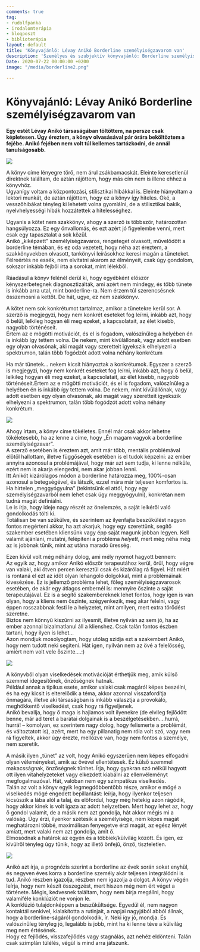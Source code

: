 ```yaml
---
comments: true
tag:
- rudolfpanka
- irodalomterápia
- blogposzt
- biblioterápia
layout: default
title: 'Könyvajánló: Lévay Anikó Borderline személyiségzavarom van'
description: 'Személyes és szubjektív könyvajánló: Borderline személyiségzavarom van'
Date: 2020-07-22 00:00:00 +0200
image: "/media/borderline2.png"

---
```

# Könyvajánló: Lévay Anikó Borderline személyiségzavarom van

**Egy estét Lévay Anikó társaságában töltöttem, na persze csak képletesen. Úgy éreztem, a könyv olvasásával pár órára beköltöztem a fejébe. Anikó fejében nem volt túl kellemes tartózkodni, de annál tanulságosabb.**

![](/media/borderline-szemelyisegzavarom-van.jpg)

A könyv címe lényegre törő, nem árul zsákbamacskát. Eleinte keresetlenül direktnek találtam, de aztán rájöttem, hogy más cím nem is illene ehhez a könyvhöz.  
Ugyanígy voltam a központozási, stilisztikai hibákkal is. Eleinte hiányoltam a lektori munkát, de aztán rájöttem, hogy ez a könyv így hiteles. Oké, a vesszőhibákat tényleg ki lehetett volna gyomlálni, de a stilisztikai bakik, nyelvhelyességi hibák hozzátettek a hitelességhez.

Ugyanis a kötet nem szakkönyv, ahogy a szerző is többször, határozottan hangsúlyozza. Ez egy önvallomás, és ezt azért jó figyelembe venni, mert csak egy tapasztalat a sok közül.   
Anikó „kiképzett” személyiségzavaros, rengeteget olvasott, művelődött a borderline témában, és ez oda vezetett, hogy néha azt éreztem, a szakkönyvekben olvasott, tankönyvi leírásokhoz keresi magán a tüneteket.  
Félreértés ne essék, nem elvitatni akarom az élményeit, csak úgy gondolom, sokszor inkább fejből írta a sorokat, mint lélekből.

Ráadásul a könyv felénél derül ki, hogy egyébként először kényszerbetegnek diagnosztizálták, ami azért nem mindegy, és több tünete is inkább arra utal, mint borderline-ra. Nem érzem túl szerencsésnek összemosni a kettőt. De hát, ugye, ez nem szakkönyv. 

A kötet nem sok konkrétumot tartalmaz, amikor a tünetekre kerül sor. A szerző is megjegyzi, hogy nem konkrét eseteket fog leírni, inkább azt, hogy ő belül, lelkileg hogyan éli meg ezeket, a kapcsolatait, az élet kisebb, nagyobb történéseit.  
Értem az e mögötti motivációt, és el is fogadom, valószínűleg a helyében én is inkább így tettem volna. De nekem, mint kívülállónak, vagy adott esetben egy olyan olvasónak, aki magát vagy szeretteit igyekszik elhelyezni a spektrumon, talán több fogódzót adott volna néhány konkrétum

Ha már tünetek… nekem kicsit hiányoztak a konkrétumok. Egyszer a szerző is megjegyzi, hogy nem konkrét eseteket fog leírni, inkább azt, hogy ő belül, lelkileg hogyan éli meg ezeket, a kapcsolatait, az élet kisebb, nagyobb történéseit.Értem az e mögötti motivációt, és el is fogadom, valószínűleg a helyében én is inkább így tettem volna. De nekem, mint kívülállónak, vagy adott esetben egy olyan olvasónak, aki magát vagy szeretteit igyekszik elhelyezni a spektrumon, talán több fogódzót adott volna néhány konkrétum.

![](/media/borderline.png)

Ahogy írtam, a könyv címe tökéletes. Ennél már csak akkor lehetne tökéletesebb, ha az lenne a címe, hogy „Én magam vagyok a borderline személyiségzavar”.  
A szerző esetében is éreztem azt, amit már több, mentális problémával élőtől hallottam, illetve függőségek esetében is el tudok képzelni: az ember annyira azonosul a problémájával, hogy már azt sem tudja, ki lenne nélküle, ezért nem is akarja elengedni, nem akar jobban lenni.  
Itt Anikót kizárólagos módon a borderline határozza meg, 100%-osan azonosul a betegségével, és látszik, ezzel mára már teljesen komfortos is. Ha hirtelen „meggyógyulna” (tekintsünk el attól, hogy egy személyiségzavarból nem lehet csak úgy meggyógyulni), konkrétan nem tudná magát definiálni.  
Le is írja, hogy ideje nagy részét az önelemzés, a saját lelkéről való gondolkodás tölti ki.  
Totálisan be van szűkülve, és szerintem az ilyenfajta beszűkülést nagyon fontos megérteni akkor, ha azt akarjuk, hogy egy szerettünk, segítő szakember esetében kliensünk vagy épp saját magunk jobban legyen. Kell valamit ajánlani, mutatni, felépíteni a probléma _helyett_, mert még néha még az is jobbnak tűnik, mint az utána maradó üresség.

Ezen kívül volt még néhány dolog, ami mély nyomot hagyott bennem:  
Az egyik az, hogy amikor Anikó először terapeutához kerül, örül, hogy végre van valaki, aki ötven percen keresztül csak és kizárólag rá figyel. Hát miért is rontaná el ezt az időt olyan lehangoló dolgokkal, mint a problémáinak kivesézése. Ez is jellemző probléma lehet, főleg személyiségzavarosok esetében, de akár egy átlagos embernél is: mennyire őszinte a saját terapeutájával. Ez is a segítő szakembereknek lehet fontos, hogy igen is van olyan, hogy a kliens nem őszinte, szégyenkezik, meg akar felelni, vagy éppen rosszabbnak festi le a helyzetet, mint amilyen, mert extra törődést szeretne.  
Biztos nem könnyű kiszűrni az ilyesmit, illetve nyilván az sem jó, ha az ember azonnal bizalmatlanul áll a klienshez. Csak talán fontos észben tartani, hogy ilyen is lehet…  
Azon mondjuk mosolyogtam, hogy utólag szidja ezt a szakembert Anikó, hogy nem tudott neki segíteni. Hát igen, nyilván nem az övé a felelősség, amiért nem volt vele őszinte….:)

![](/media/borderline2.png)

A könyvből olyan viselkedések motivációját érthetjük meg, amik külső szemmel idegesítőnek, önzőségnek hatnak.  
Például annak a tipikus esete, amikor valaki csak magáról képes beszélni, és ha egy kicsit is elterelődik a téma, akkor azonnal visszafordítja önmagára, illetve aki társaságban is inkább választja a provokáló, meghökkentő viselkedést, csak hogy rá figyeljenek.  
Anikó bevallja, hogy ő maga is hajlamos volt ilyenekre (de elvileg fejlődött benne, már ad teret a barátai dolgainak is a beszélgetésekben….hurrá, hurrá! – komolyan, ez szerintem nagy dolog, hogy felismerte a problémát, és változtatott is), azért, mert ha egy pillanatig nem róla volt szó, vagy nem rá figyeltek, akkor úgy érezte, mellőzve van, hogy nem fontos a személye, nem szeretik.

A másik ilyen „tünet” az volt, hogy Anikó egyszerűen nem képes elfogadni olyan véleményeket, amik az övével ellentétesek. Ez külső szemmel makacsságnak, önzőségnek tűnhet. Írja, hogy gyakran szó nélkül hagyott ott ilyen vitahelyzeteket vagy elkezdett kiabálni az ellenvéleményt megfogalmazóval. Hát, valóban nem egy szimpatikus viselkedés.  
Talán az volt a könyv egyik legmegdöbbentőbb része, amikor e mögé a viselkedés mögé engedett bepillantást: leírja, hogy ilyenkor teljesen kicsúszik a lába alól a talaj, és előfordul, hogy még hetekig azon rágódik, hogy akkor kinek is volt igaza az adott helyzetben. Mert hogy lehet az, hogy ő gondol valamit, de a másik nem azt gondolja, hát akkor mégis mi a valóság. Úgy érzi, ilyenkor szétesik a személyisége, nem képes magát meghatározni többé, maximálisan fenyegetve érzi magát, az egész lényét amiatt, mert valaki nem azt gondolja, amit ő.  
Elmosódnak a határok az egyén és a többiek/külvilág között. És igen, ez kívülről tényleg úgy tűnik, hogy az illető önfejű, önző, tiszteletlen.

![](/media/borderline3.png)

Anikó azt írja, a prognózis szerint a borderline az évek során sokat enyhül, és negyven éves korra a borderline személy akár teljesen integrálódni is tud. Anikó részben igazolja, részben nem igazolja a dolgot. A könyv végén leírja, hogy nem készít összegzést, mert hiszen még nem ért véget a története. Mégis, kedvesnek találtam, hogy nem bírja megállni, hogy valamiféle konklúziót ne vonjon le.  
A konklúzió tulajdonképpen a beszűkültsége. Egyedül él, nem nagyon kontaktál senkivel, kialakította a rutinjait, a napjai nagyjából abból állnak, hogy a borderline-ságáról gondolkodik, ír. Neki így jó, mondja. És valószínűleg tényleg jó, legalább is jobb, mint ha ki lenne téve a külvilág meg nem értésének.  
Hogy ez fejlődés, visszafejlődés vagy stagnálás, azt nehéz eldönteni. Talán csak szimplán túlélés, végül is mind arra játszunk.